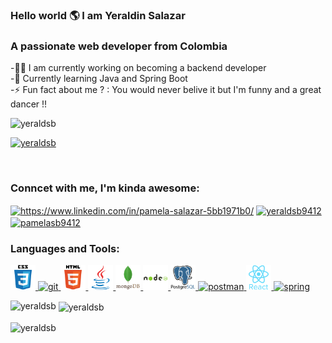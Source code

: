 ### Hello world 🌎 I am Yeraldin Salazar

<h3 align="left">A passionate web developer from Colombia</h3>
-👩‍💻 I am currently working on becoming a backend developer <br>
-🌱 Currently learning Java and Spring Boot <br>
-⚡ Fun fact about me ? : You would never belive it but I'm funny and a great dancer !! <br>

<p align="left"> <img src="https://blush.design/collections/open-peeps/open-peeps/character-bust/ezpQcY_URf61LFE9?c=Skin_0%7Ed08b5b&bg=ffffff" alt="yeraldsb" /> </p>

<p align="left"> <a href="https://github.com/ryo-ma/github-profile-trophy"><img src="https://github-profile-trophy.vercel.app/?username=yeraldsb" alt="yeraldsb" /></a> </p>

<p align="left"> <a href="https://twitter.com/" target="blank"><img src="https://img.shields.io/twitter/follow/?logo=twitter&style=for-the-badge" alt="" /></a> </p>

<h3 align="left">Conncet with me, I'm kinda awesome:</h3>
<p align="left">
<a href="https://linkedin.com/in/https://www.linkedin.com/in/pamela-salazar-5bb1971b0/" target="blank"><img align="center" src="https://raw.githubusercontent.com/rahuldkjain/github-profile-readme-generator/master/src/images/icons/Social/linked-in-alt.svg" alt="https://www.linkedin.com/in/pamela-salazar-5bb1971b0/" height="30" width="40" /></a>
<a href="https://instagram.com/yeraldsb9412" target="blank"><img align="center" src="https://raw.githubusercontent.com/rahuldkjain/github-profile-readme-generator/master/src/images/icons/Social/instagram.svg" alt="yeraldsb9412" height="30" width="40" /></a>
<a href="https://www.hackerrank.com/pamelasb9412" target="blank"><img align="center" src="https://raw.githubusercontent.com/rahuldkjain/github-profile-readme-generator/master/src/images/icons/Social/hackerrank.svg" alt="pamelasb9412" height="30" width="40" /></a>
</p>

<h3 align="left">Languages and Tools:</h3>
<p align="left"> <a href="https://www.w3schools.com/css/" target="_blank"> <img src="https://raw.githubusercontent.com/devicons/devicon/master/icons/css3/css3-original-wordmark.svg" alt="css3" width="40" height="40"/> </a> <a href="https://git-scm.com/" target="_blank"> <img src="https://www.vectorlogo.zone/logos/git-scm/git-scm-icon.svg" alt="git" width="40" height="40"/> </a> <a href="https://www.w3.org/html/" target="_blank"> <img src="https://raw.githubusercontent.com/devicons/devicon/master/icons/html5/html5-original-wordmark.svg" alt="html5" width="40" height="40"/> </a> <a href="https://www.java.com" target="_blank"> <img src="https://raw.githubusercontent.com/devicons/devicon/master/icons/java/java-original.svg" alt="java" width="40" height="40"/> </a> <a href="https://www.mongodb.com/" target="_blank"> <img src="https://raw.githubusercontent.com/devicons/devicon/master/icons/mongodb/mongodb-original-wordmark.svg" alt="mongodb" width="40" height="40"/> </a> <a href="https://nodejs.org" target="_blank"> <img src="https://raw.githubusercontent.com/devicons/devicon/master/icons/nodejs/nodejs-original-wordmark.svg" alt="nodejs" width="40" height="40"/> </a> <a href="https://www.postgresql.org" target="_blank"> <img src="https://raw.githubusercontent.com/devicons/devicon/master/icons/postgresql/postgresql-original-wordmark.svg" alt="postgresql" width="40" height="40"/> </a> <a href="https://postman.com" target="_blank"> <img src="https://www.vectorlogo.zone/logos/getpostman/getpostman-icon.svg" alt="postman" width="40" height="40"/> </a> <a href="https://reactjs.org/" target="_blank"> <img src="https://raw.githubusercontent.com/devicons/devicon/master/icons/react/react-original-wordmark.svg" alt="react" width="40" height="40"/> </a> <a href="https://spring.io/" target="_blank"> <img src="https://www.vectorlogo.zone/logos/springio/springio-icon.svg" alt="spring" width="40" height="40"/> </a> </p>

<p><img align="left" src="https://github-readme-stats.vercel.app/api/top-langs?username=yeraldsb&show_icons=true&locale=en&layout=compact" alt="yeraldsb" /></p>

<p>&nbsp;<img align="center" src="https://github-readme-stats.vercel.app/api?username=yeraldsb&show_icons=true&locale=en" alt="yeraldsb" /></p>

<p><img align="center" src="https://github-readme-streak-stats.herokuapp.com/?user=yeraldsb&" alt="yeraldsb" /></p>
